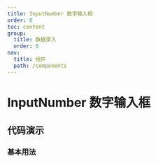 ```yaml
---
title: InputNumber 数字输入框
order: 0
toc: content
group:
  title: 数据录入
  order: 0
nav:
  title: 组件
  path: /components
---
```


# InputNumber 数字输入框

## 代码演示

### 基本用法

<code src="./demos/basic.tsx" />
